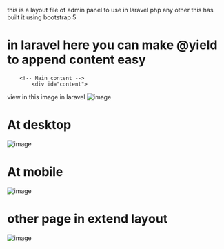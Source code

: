 this is a layout file of admin panel to use in laravel php any other 
this has built it using bootstrap 5

# in laravel here you can make @yield to append content easy 
```
    <!-- Main content -->
        <div id="content">
```
view in this image in laravel ![image](https://github.com/user-attachments/assets/3301454d-8c92-4875-a00a-58ea5ee01903)


# At desktop
![image](https://github.com/user-attachments/assets/e2df4792-e85e-4d63-9b44-c4d9dd09ef69)


# At mobile
![image](https://github.com/user-attachments/assets/ddcb4991-1e9d-481b-86d6-a8a174d1b175)


# other page in extend layout
![image](https://github.com/user-attachments/assets/3adebd5a-936b-4f02-9bdc-803219218a25)
